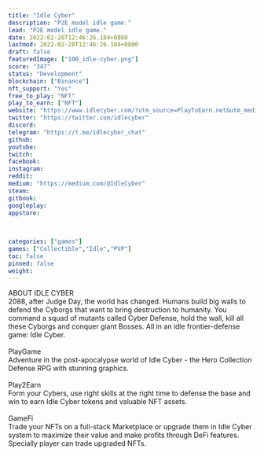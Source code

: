 ```yaml
---
title: "Idle Cyber"
description: "P2E model idle game."
lead: "P2E model idle game."
date: 2022-02-28T12:46:26.184+0800
lastmod: 2022-02-28T12:46:26.184+0800
draft: false
featuredImage: ["100_idle-cyber.png"]
score: "347"
status: "Development"
blockchain: ["Binance"]
nft_support: "Yes"
free_to_play: "NFT"
play_to_earn: ["NFT"]
website: "https://www.idlecyber.com/?utm_source=PlayToEarn.net&utm_medium=organic&utm_campaign=gamepage"
twitter: "https://twitter.com/idlecyber"
discord: 
telegram: "https://t.me/idlecyber_chat"
github: 
youtube: 
twitch: 
facebook: 
instagram: 
reddit: 
medium: "https://medium.com/@IdleCyber"
steam: 
gitbook: 
googleplay: 
appstore: 

  
    
categories: ["games"]
games: ["Collectible","Idle","PVP"]
toc: false
pinned: false
weight: 
---
```

ABOUT IDLE CYBER<br> 2088, after Judge Day, the world has changed. Humans build big walls to defend the Cyborgs that want to bring destruction to humanity. You command a squad of mutants called Cyber Defense, hold the wall, kill all these Cyborgs and conquer giant Bosses. All in an idle frontier-defense game: Idle Cyber.<br> <br> PlayGame<br> Adventure in the post-apocalypse world of Idle Cyber - the Hero Collection Defense RPG with stunning graphics.<br> <br> Play2Earn<br> Form your Cybers, use right skills at the right time to defense the base and win to earn Idle Cyber tokens and valuable NFT assets.<br> <br> GameFi<br> Trade your NFTs on a full-stack Marketplace or upgrade them in Idle Cyber system to maximize their value and make profits through DeFi features. Specially player can trade upgraded NFTs.